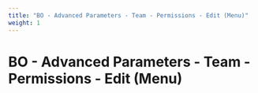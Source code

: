 ```yaml
---
title: "BO - Advanced Parameters - Team - Permissions - Edit (Menu)"
weight: 1
---
```


# BO - Advanced Parameters - Team - Permissions - Edit (Menu)
